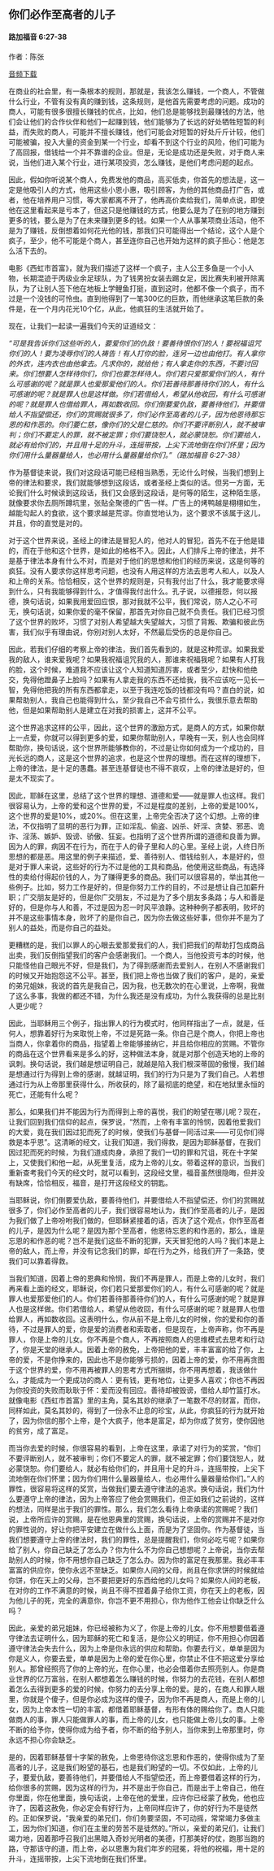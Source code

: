 ## 你们必作至高者的儿子

#### 路加福音 6:27-38

作者：陈张

[音频下载](https://link.jscdn.cn/1drv/aHR0cHM6Ly8xZHJ2Lm1zL3UvcyFBaW5LWUhaYVJhLW5sUUpVdm1IUnBGTVpqMjd4P2U9RnhLQVVa.mp3) 

在商业的社会里，有一条根本的规则，那就是，我该怎么赚钱，一个商人，不管做什么行业，不管有没有真的赚到钱，这条规则，是他首先需要考虑的问题。成功的商人，可能有很多很擅长赚钱的优点，比如，他们总是能够找到最赚钱的方法，他们会让他们的合作伙伴和他们一起赚到钱，他们能够为了长远的好处牺牲短暂的利益，而失败的商人，可能并不擅长赚钱，他们可能会对短暂的好处斤斤计较，他们可能被骗，投入大量的资金到某一个行业，却看不到这个行业的风险，他们可能为了高回报，借钱给一个并不靠谱的企业。但是，无论是成功还是失败，对于商人来说，当他们进入某个行业，进行某项投资，怎么赚钱，是他们考虑问题的起点。

因此，假如你听说某个商人，免费发他的商品，高买低卖，你首先的想法是，这一定是他吸引人的方式，他用这些小恩小惠，吸引顾客，为他的其他商品打广告，或者，他在培养用户习惯，等大家都离不开了，他再高价卖给我们，简单点说，即使他在这里看起来是亏本了，但这只是他赚钱的方式，他要么是为了在别的地方赚到更多的钱，要么是为了在未来赚到更多的钱。如果一个人从事某项商业活动，他不是为了赚钱，反倒想着如何花光他的钱，那我们只可能得出一个结论，这个人是个疯子，至少，他不可能是个商人，甚至连你自己也开始为这样的疯子担心：他是怎么活下去的。

电影《西虹市首富》，就为我们描述了这样一个疯子，主人公王多鱼是一个小人物，长期混迹于丙级业余足球队，为了钱男扮女装去踢女足，因比赛失利被开除离队，为了让别人签下他在地板上学鲤鱼打挺，直到这时，他都不像一个疯子，而不过是一个没钱的可怜虫。直到他得到了一笔300亿的巨款，而他继承这笔巨款的条件是，在一个月内花光10个亿，从此，他疯狂的生活就开始了。

现在，让我们一起读一遍我们今天的证道经文：

*“可是我告诉你们这些听的人，要爱你们的仇敌！要善待恨你们的人！要祝福诅咒你们的人！要为凌辱你们的人祷告！有人打你的脸，连另一边也由他打。有人拿你的外衣，连内衣也由他拿去。凡求你的，就给他；有人拿走你的东西，不要讨回来。你们想要人怎样待你们，你们也要怎样待人。你们若只爱那爱你们的人，有什么可感谢的呢？就是罪人也爱那爱他们的人。你们若善待那善待你们的人，有什么可感谢的呢？就是罪人也是这样做。你们若借给人，希望从他收回，有什么可感谢的呢？就是罪人也借给罪人，再如数收回。你们倒要爱仇敌，要善待他们，并要借给人不指望偿还，你们的赏赐就很多了，你们必作至高者的儿子，因为他恩待那忘恩的和作恶的。你们要仁慈，像你们的父是仁慈的。你们不要评断别人，就不被审判；你们不要定人的罪，就不被定罪；你们要饶恕人，就必蒙饶恕。你们要给人，就必有给你们的，并且用十足的升斗，连摇带按，上尖下流地倒在你们怀里；因为你们用什么量器量给人，也必用什么量器量给你们。”（路加福音 6:27-38）*

作为基督徒来说，我们对这段话可能已经相当熟悉，无论什么时候，当我们想到上帝的律法和要求，我们就能够想到这段话，或者圣经上类似的话。但另一方面，无论我们什么时候读到这段话，我们又会感到这段话，是何等的陌生，这种陌生感，就像要求你去厕所蹲坑里，张贴全聚德的广告一样。广告上的烤鸭越是栩栩如生，越能勾起人的食欲，这个要求越是荒谬。你直觉地认为，这个要求不该属于这儿，并且，你的直觉是对的。

对于这个世界来说，圣经上的律法是冒犯人的，他对人的冒犯，首先不在于他是错的，而在于他和这个世界，是如此的格格不入。因此，人们排斥上帝的律法，并不是基于律法本身有什么不对，而是对于他们的思想和他们的经历来说，这是何等的疯狂。没有人要求你这样思考问题，也没有人用这样的方法去思考人和人，以及人和上帝的关系。恰恰相反，这个世界的规则是，只有我付出了什么，我才能要求得到什么，只有我能够得到什么，才值得我付出什么。孔子说，以德报怨，何以报德，换句话说，如果我用爱回应恨，那对我就不公平，我们常说，防人之心不可无，换句话说，如果你爱的毫不保留，那首先对你自己就不负责任。我们已经习惯了这个世界的败坏，习惯了对别人希望越大失望越大，习惯了背叛、欺骗和彼此伤害，我们似乎有理由说，你别对别人太好，不然最后受伤的总是你自己。

因此，若我们仔细的考察上帝的律法，我们首先看到的，就是这种荒谬。如果我爱我的敌人，谁来爱我呢？如果我祝福诅咒我的人，那谁来祝福我呢？如果有人打我的脸，这个时候，难道我不应该让这个人知道知道厉害，或者至少，赶快和他绝交，免得他蹬鼻子上脸吗？如果有人拿走我的东西不还给我，我不应该吃一见长一智，免得他把我的所有东西都拿走，以至于我连吃饭的钱都没有吗？直白的说，如果帮助别人，我自己也能得到什么，至少我自己不会亏损什么，我很乐意去帮助他，但是如果帮助别人是建立在对我的损害上，这并不公平。

这个世界追求这样的公平，因此，这个世界的激励方式，是商人的方式，如果你献上一点爱，你就可以得到更多的爱，如果你帮助别人，早晚有一天，别人也会同样帮助你，换句话说，这个世界所能够教你的，不过是让你如何成为一个成功的，目光长远的商人，这是这个世界的追求，也是这个世界的理想。而在这样的理想下，上帝的律法，是十足的愚蠢。甚至连基督徒也不得不哀叹，上帝的律法是好的，但是太不现实了。

因此，耶稣在这里，总结了这个世界的理想、道德和爱——就是罪人也这样。我们很容易认为，上帝的爱和这个世界的爱，不过是程度的差别，上帝的爱是100%，这个世界的爱是10%，或20%。但在这里，上帝完全否决了这个幻想。上帝的律法，不仅指明了显明的恶行为罪，正如淫乱、偷盗、凶杀、奸淫、贪婪、邪恶、诡诈、淫荡、嫉妒、毁谤、骄傲、狂妄。也指明了这个世界所谓的道德和良善为罪。因为人的罪，病因不在行为，而在于人的骨子里和人的心里。圣经上说，人终日所思想的都是恶。用这里的例子来描述，爱、善待别人、借钱给别人，本是好的，但是对于罪人来说，这些好的行为不过是他的工具和商品，他使用这些商品，有选择性的卖给付得起价钱的人，为了赚得更多的商品。我们可以很容易的，举出其他一些例子。比如，努力工作是好的，但是你努力工作的目的，不过是想让自己加薪升职；广交朋友是好的，但是你广交朋友，不过是为了多个朋友多条路；与人和善是好的，但是你与人和善，不过是因为忍一时风平浪静。这种种例子都表明，败坏的并不是这些事情本身，败坏了的是你自己，因为你去做这些好事，但你并不是为了别人的益处，而是你自己的益处。

更糟糕的是，我们以罪人的心眼去爱那爱我们的人，我们把我们的帮助打包成商品出卖，我们反倒指望我们的客户会感谢我们。一个商人，当他投资亏本的时候，他只能怪他自己眼光不好，但是我们，为了得到感谢而去爱别人，在别人不感谢我们的时候又开始抱怨这不公平。甚至，我们把上帝也当做了我们的客户，是的，亲爱的弟兄姐妹，我说的首先是我自己，因为我，也无数次的在心里说，上帝啊，我做了这么多事，我做的都还不错，为什么我还是没有成功，为什么我获得的总是比别人更少呢？

因此，当耶稣用三个例子，指出罪人的行为模式时，他同样指出了一点，就是，任何人，想靠着好行为来取悦上帝，不过是死路一条。你自己是个商人，你把上帝也当商人，你拿着你的商品，指望着上帝能够接纳它，并且给你相应的赏赐。不管你的商品在这个世界看来是多么的好，这种做法本身，就是对那个创造天地的上帝的讽刺。换句话说，我们越是想证明自己，就越是陷入我们根深蒂固的傲慢，我们越是想通过行为得到上帝的感谢，就越证明，我们的行为只是为了我们自己。人若想通过行为从上帝那里获得什么，所收获的，除了最彻底的绝望，和在地狱里永恒的死亡，还能有什么呢？

那么，如果我们并不能因为行为而得到上帝的喜悦，我们的盼望在哪儿呢？现在，让我们回到我们信仰的起点，保罗说，“然而，上帝有丰富的怜悯，因着他爱我们的大爱，竟在我们因过犯而死了的时候，使我们与基督一同活过来——可见你们得救是本乎恩”。这清晰的经文，让我们知道，我们得救，是因为耶稣基督，在我们因过犯而死的时候，为我们道成肉身，承担了我们一切的罪和咒诅，死在十字架上，又使我们和他一起，从死里复活，成为上帝的儿女。带着这样的意识，当我们重新查考我们今天的经文时，就可以看到，这段经文里，福音虽然很隐晦，但并没有缺席，恰恰相反，福音，是打开这段经文的钥匙。

当耶稣说，你们倒要爱仇敌，要善待他们，并要借给人不指望偿还，你们的赏赐就很多了，你们必作至高者的儿子，我们很容易地认为，我们作至高者的儿子，是因为我们做了上帝吩咐我们做的，但耶稣紧接着的话，否决了这个观点，你作至高者的儿子，是因为什么呢？是因为那个至高者，他恩待忘恩的和作恶的，那么，谁是忘恩的和作恶的呢？岂不是我们这些不断的犯罪，天天冒犯他的人吗？我们本是上帝的敌人，而上帝，并没有记念我们的罪，却在行为之外，给我们开了一条路，使我们可以靠着得救。

当我们知道，因着上帝的恩典和怜悯，我们不再是罪人，而是上帝的儿女时，我们再来看上面的经文，耶稣说，你们若只爱那爱你们的人，有什么可感谢的呢？就是罪人也爱那爱他们的人。你们若善待那善待你们的人，有什么可感谢的呢？就是罪人也是这样做。你们若借给人，希望从他收回，有什么可感谢的呢？就是罪人也借给罪人，再如数收回。这表明什么，你从前不是上帝儿女的时候，你的爱和你的善待，不过是罪人的爱，你是爱的消费者和索取者，但是现在，上帝声称，你不再是罪人，你是上帝的儿女。你不再是个商人，不再按照商人的思维模式去思考和行动了，你是天堂的继承人。因着上帝的赦免，上帝把他的爱，丰丰富富的给了你，上帝的爱，不是你挣来的，因此也不是你能够亏损的，因着上帝的爱，你不用再贪图于这个世界的爱，你不用再被罪人的思考方式所捆绑，你不用再想着，我该做什么，才能成为一个更成功的商人：更有钱，更有地位，让更多人喜欢；你也不再因为你投资的失败而耿耿于怀：爱而没有回应。善待却被毁谤，借给人却竹篮打水。就像电影《西虹市首富》里的主角，莫名其妙的继承了一笔数不尽的财富，而你，同样如此，莫名其妙的，得到了一份永不止息的珍宝，从此，你疯狂的行为就开始了，因为你信的那个上帝，是个大疯子，他本是富足，却为你成了贫穷，使你因他的贫穷，成了富足。

而当你去爱的时候，你很容易的看到，上帝在这里，承诺了对行为的奖赏，“你们不要评断别人，就不被审判；你们不要定人的罪，就不被定罪；你们要饶恕人，就必蒙饶恕。你们要给人，就必有给你们的，并且用十足的升斗，连摇带按，上尖下流地倒在你们怀里；因为你们用什么量器量给人，也必用什么量器量给你们。”人的罪性，很容易将这样的奖赏，当做我们要去遵守律法的追求。换句话说，我们为什么要遵守上帝的律法，因为上帝答应了他会赏赐我们，但正如我们之前说的，这样的想法，同样是出于我们的罪性。那么，我们怎么看待上帝承诺的赏赐呢？我们说，上帝所应许的赏赐，是在他恩典里的赏赐，换句话说，上帝的赏赐并不是对你的罪性说的，好让你把平安建立在做什么上面，而是为了坚固你。作为基督徒，当我们想要遵守上帝的律法时，我们的罪性，总是提醒我们，你何必吃亏呢？如果你给了别人，你自己缺乏了怎么办？你为什么不为你自己想想呢？上帝说，当你去帮助别人的时候，你不用想你自己缺乏了怎么办。因为你的富足在我那里。我必丰丰富富的供应你，使你永远不至缺乏。如果你人间的父母，尚且在你求饼的时候就给你饼，你在天上的父母，岂不要把更好的东西给他的儿女吗？如果你人间的老板，在对你的工作不满意的时候，尚且不得不捏着鼻子给你工资，你在天上的老板，因为他儿子的死，完全的满意你，你岂不更不用担心，你为他作工他会让你缺乏什么吗？

因此，亲爱的弟兄姐妹，你已经被称为义了，你是上帝的儿女。你不用想要借着遵守律法去证明什么，因为耶稣的死亡和复活，是你公义的明证，你不用担心你因着遵守律法会失去什么，因为上帝是你永远的供应和帮助。你要去行义，单单是因为你是义人，你要去爱，单单是因为上帝的爱在你心里，你禁止不住不把这爱分享给别人。那曾经照亮了你的上帝的光，在你心里，也必会借着你去照亮别人。你是商业世界的亿万富翁，在别人都想着怎么赚钱的时候，你努力的去花钱，在别人都想着怎么去得到更多的爱的时候，你努力的去分享上帝的爱。是的，在商人和罪人眼里，你就是个傻子，但是你必成为这样的傻子，因为你不再是商人，而是上帝的儿女，因为上帝本性一切的丰富，都借着耶稣基督，有形有体的赐给你了。商人只能做商人的事，罪人只能做罪人的事，而上帝的儿女，也只能做上帝儿女的事。上帝不断的给予你，使得你成为给予者，你不断的给予别人，当你来到上帝那里时，你永远不担心你会缺乏。

是的，因着耶稣基督十字架的赦免，上帝恩待你这忘恩和作恶的，使得你成为了至高者的儿子，这是我们盼望的基石，也是我们盼望的一切。不仅如此，上帝的儿子，要爱仇敌，要善待他们，并要借给人不指望偿还，而上帝要借着这样的行为，给你很多的赏赐，因为这样的行为，并不是出于你自己，而是出于上帝自己，他在你里面，你在他里面，换句话说，上帝在他的爱里，应许你已经蒙了赦免，他也应许了，因着这赦免，你必定会有好行为，上帝同样应许了，你的好行为不是徒然的。正如保罗说，“我亲爱的弟兄们，你们务要坚固，不可动摇，常常竭力多做主工，因为你们知道，你们在主里的劳苦不是徒然的。”所以，亲爱的弟兄们，让我们竭力地，因着那呼召我们出黑暗入奇妙光明者的美德，打那美好的仗，跑那当跑的路，守那该守的道，而上帝，必以恩惠为我们年岁的冠冕，将他的祝福，用十足的升斗，连摇带按，上尖下流地倒在我们怀里。

